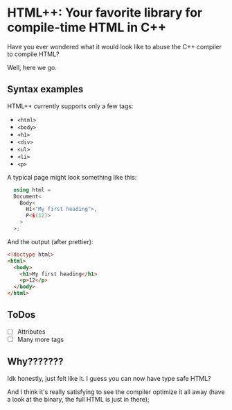 # HTML++: Your favorite library for compile-time HTML in C++

Have you ever wondered what it would look like to abuse the C++ compiler to compile HTML?

Well, here we go.

## Syntax examples

HTML++ currently supports only a few tags:
- ```<html>```
- ```<body>```
- ```<h1>```
- ```<div>```
- ```<ul>```
- ```<li>```
- ```<p>```

A typical page might look something like this:
```cpp
  using html = 
  Document<
    Body<
      H1<"My first heading">,
      P<$(12)>
    >
  >;

```

And the output (after prettier):
```html
<!doctype html>
<html>
  <body>
    <h1>My first heading</h1>
    <p>12</p>
  </body>
</html>
```

## ToDos

- [ ] Attributes
- [ ] Many more tags

## Why???????

Idk honestly, just felt like it. I guess you can now have type safe HTML?

And I think it's really satisfying to see the compiler optimize it all away (have a look at the binary, the full HTML is just in there);
